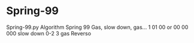 # Spring-99
Spring-99.py
Algorithm Spring 99
Gas, slow down, gas...
1
01
00 or 00 00
000 slow down 0-2
3 gas
Reverso
